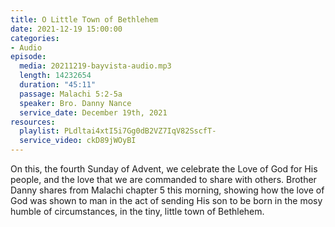 ```yaml
---
title: O Little Town of Bethlehem
date: 2021-12-19 15:00:00
categories:
- Audio
episode:
  media: 20211219-bayvista-audio.mp3
  length: 14232654
  duration: "45:11"
  passage: Malachi 5:2-5a
  speaker: Bro. Danny Nance
  service_date: December 19th, 2021
resources:
  playlist: PLdltai4xtI5i7Gg0dB2VZ7IqV82SscfT-
  service_video: ckD89jWOyBI
---
```

On this, the fourth Sunday of Advent, we celebrate the Love of God for His people, and the love that we are commanded to share with others.  Brother Danny shares from Malachi chapter 5  this morning, showing how the love of God was shown to man in the act of sending His son to be born in the mosy humble of circumstances, in the tiny, little town of Bethlehem.  